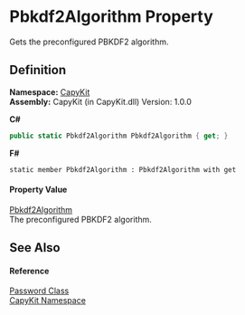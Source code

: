 # Pbkdf2Algorithm Property


Gets the preconfigured PBKDF2 algorithm.



## Definition
**Namespace:** <a href="N_CapyKit.md">CapyKit</a>  
**Assembly:** CapyKit (in CapyKit.dll) Version: 1.0.0

**C#**
``` C#
public static Pbkdf2Algorithm Pbkdf2Algorithm { get; }
```
**F#**
``` F#
static member Pbkdf2Algorithm : Pbkdf2Algorithm with get
```



#### Property Value
<a href="T_CapyKit_Pbkdf2Algorithm.md">Pbkdf2Algorithm</a>  
The preconfigured PBKDF2 algorithm.

## See Also


#### Reference
<a href="T_CapyKit_Password.md">Password Class</a>  
<a href="N_CapyKit.md">CapyKit Namespace</a>  
